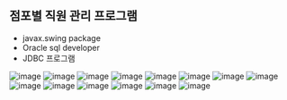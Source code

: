 ## 점포별 직원 관리 프로그램

- javax.swing package
- Oracle sql developer
- JDBC 프로그램

![image](https://github.com/swanstoz/gui-project/blob/master/ppt/%EC%8A%AC%EB%9D%BC%EC%9D%B4%EB%93%9C1.JPG)
![image](https://github.com/swanstoz/gui-project/blob/master/ppt/%EC%8A%AC%EB%9D%BC%EC%9D%B4%EB%93%9C2.JPG)
![image](https://github.com/swanstoz/gui-project/blob/master/ppt/%EC%8A%AC%EB%9D%BC%EC%9D%B4%EB%93%9C3.JPG)
![image](https://github.com/swanstoz/gui-project/blob/master/ppt/%EC%8A%AC%EB%9D%BC%EC%9D%B4%EB%93%9C4.JPG)
![image](https://github.com/swanstoz/gui-project/blob/master/ppt/%EC%8A%AC%EB%9D%BC%EC%9D%B4%EB%93%9C5.JPG)
![image](https://github.com/swanstoz/gui-project/blob/master/ppt/%EC%8A%AC%EB%9D%BC%EC%9D%B4%EB%93%9C6.JPG)
![image](https://github.com/swanstoz/gui-project/blob/master/ppt/%EC%8A%AC%EB%9D%BC%EC%9D%B4%EB%93%9C7.JPG)
![image](https://github.com/swanstoz/gui-project/blob/master/ppt/%EC%8A%AC%EB%9D%BC%EC%9D%B4%EB%93%9C8.JPG)
![image](https://github.com/swanstoz/gui-project/blob/master/ppt/%EC%8A%AC%EB%9D%BC%EC%9D%B4%EB%93%9C9.JPG)
![image](https://github.com/swanstoz/gui-project/blob/master/ppt/%EC%8A%AC%EB%9D%BC%EC%9D%B4%EB%93%9C10.JPG)
![image](https://github.com/swanstoz/gui-project/blob/master/ppt/%EC%8A%AC%EB%9D%BC%EC%9D%B4%EB%93%9C11.JPG)
![image](https://github.com/swanstoz/gui-project/blob/master/ppt/%EC%8A%AC%EB%9D%BC%EC%9D%B4%EB%93%9C12.JPG)
![image](https://github.com/swanstoz/gui-project/blob/master/ppt/%EC%8A%AC%EB%9D%BC%EC%9D%B4%EB%93%9C13.JPG)
![image](https://github.com/swanstoz/gui-project/blob/master/ppt/%EC%8A%AC%EB%9D%BC%EC%9D%B4%EB%93%9C14.JPG)
